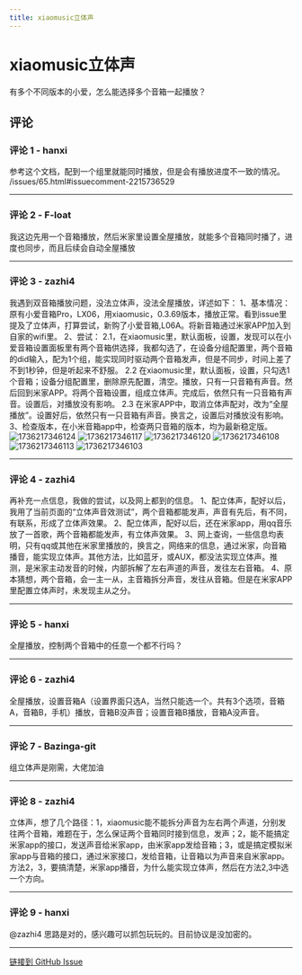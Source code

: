 ```yaml
---
title: xiaomusic立体声
---
```


# xiaomusic立体声

有多个不同版本的小爱，怎么能选择多个音箱一起播放？

## 评论


### 评论 1 - hanxi

参考这个文档，配到一个组里就能同时播放，但是会有播放进度不一致的情况。 /issues/65.html#issuecomment-2215736529

---

### 评论 2 - F-loat

我这边先用一个音箱播放，然后米家里设置全屋播放，就能多个音箱同时播了，进度也同步，而且后续会自动全屋播放

---

### 评论 3 - zazhi4

我遇到双音箱播放问题，没法立体声，没法全屋播放，详述如下：
1、基本情况：原有小爱音箱Pro，LX06，用xiaomusic，0.3.69版本，播放正常。看到issue里提及了立体声，打算尝试，新购了小爱音箱,L06A。将新音箱通过米家APP加入到自家的wifi里。
2、尝试：
2.1，在xiaomusic里，默认面板，设置，发现可以在小爱音箱设置面板里有两个音箱供选择，我都勾选了，在设备分组配置里，两个音箱的did输入，配为1个组，能实现同时驱动两个音箱发声，但是不同步，时间上差了不到1秒钟，但是听起来不舒服。
2.2 在xiaomusic里，默认面板，设置，只勾选1个音箱；设备分组配置里，删除原先配置，清空。播放，只有一只音箱有声音。然后回到米家APP。将两个音箱设置，组成立体声。完成后，依然只有一只音箱有声音。设置后，对播放没有影响。
2.3 在米家APP中，取消立体声配对，改为“全屋播放”。设置好后，依然只有一只音箱有声音。换言之，设置后对播放没有影响。
3、检查版本，在小米音箱app中，检查两只音箱的版本，均为最新稳定版。
![1736217346124](https://gproxy.hanxi.cc/proxy/user-attachments/assets/1fa61ded-0044-4577-8b3f-76d03bfe2453)
![1736217346117](https://gproxy.hanxi.cc/proxy/user-attachments/assets/ad3d13ea-0070-4fee-a2d8-814242efd9f8)
![1736217346120](https://gproxy.hanxi.cc/proxy/user-attachments/assets/6b43db2f-80fd-4aa7-97c7-3edaee304a5f)
![1736217346108](https://gproxy.hanxi.cc/proxy/user-attachments/assets/a274b712-d15b-4e6f-b036-c16e291b841f)
![1736217346113](https://gproxy.hanxi.cc/proxy/user-attachments/assets/194deb50-c0f6-4c09-a241-ab2360301c51)
![1736217346103](https://gproxy.hanxi.cc/proxy/user-attachments/assets/675e53fb-2f33-4c9f-9db2-39a969d549bf)




---

### 评论 4 - zazhi4

再补充一点信息，我做的尝试，以及网上都到的信息。
1、配立体声，配好以后，我用了当前页面的“立体声音效测试”，两个音箱都能发声，声音有先后，有不同，有联系，形成了立体声效果。
2、配立体声，配好以后，还在米家app，用qq音乐放了一首歌，两个音箱都能发声，有立体声效果。
3、网上查询，一些信息均表明，只有qq或其他在米家里播放的，换言之，网络来的信息，通过米家，向音箱播音，能实现立体声。其他方法，比如蓝牙，或AUX，都没法实现立体声。推测，是米家主动发音的时候，内部拆解了左右声道的声音，发往左右音箱。
4、原本猜想，两个音箱，会一主一从，主音箱拆分声音，发往从音箱。但是在米家APP里配置立体声时，未发现主从之分。

---

### 评论 5 - hanxi

全屋播放，控制两个音箱中的任意一个都不行吗？

---

### 评论 6 - zazhi4

全屋播放，设置音箱A（设置界面只选A，当然只能选一个。共有3个选项，音箱A，音箱B，手机）播放，音箱B没声音；设置音箱B播放，音箱A没声音。

---

### 评论 7 - Bazinga-git

组立体声是刚需，大佬加油

---

### 评论 8 - zazhi4

立体声，想了几个路径：1，xiaomusic能不能拆分声音为左右两个声道，分别发往两个音箱，难题在于，怎么保证两个音箱同时接到信息，发声；2，能不能搞定米家app的接口，发送声音给米家app，由米家app发给音箱；3，或是搞定模拟米家app与音箱的接口，通过米家接口，发给音箱，让音箱以为声音来自米家app。方法2，3，要搞清楚，米家app播音，为什么能实现立体声，然后在方法2,3中选一个方向。

---

### 评论 9 - hanxi

@zazhi4 思路是对的，感兴趣可以抓包玩玩的。目前协议是没加密的。

---
[链接到 GitHub Issue](https://github.com/hanxi/xiaomusic/issues/235)
